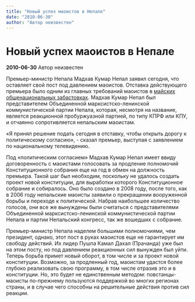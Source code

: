 ```yaml
---
title: "Новый успех маоистов в Непале"
date: "2010-06-30"
author: "Автор неизвестен"
---
```


# Новый успех маоистов в Непале

**2010-06-30** Автор неизвестен

Премьер-министр Непала Мадхав Кумар Непал заявил сегодня, что оставляет свой пост под давлением маоистов. Отставка действующего премьера было одним из главных требований маоистов в [майских общенациональных забастовках](/2240.md). Мадхав Кумар Непал был представителем Объединенной марксистско-ленинской коммунистической партии Непала, которая, несмотря на название, является реакционной пробуржуазной партией, по типу КПРФ или КПУ, и отчаянно сопротивляется непальским маоистам.

«Я принял решение подать сегодня в отставку, чтобы открыть дорогу к политическому согласию», - сказал премьер, выступая с заявлением по национальному телевидению.

Под «политическим согласием» Мадхав Кумар Непал имеет ввиду договоренность с маоистами голосовать за продление полномочий Конституционного собрания еще на год в обмен на должность премьера. Такой шаг был необходим, поскольку не удалось создать проект новой конституции, для выработки которого Конституционное собрание и собиралось. Оно было создано в 2008 году, после того, как в 2006 году непальские маоисты заявили о прекращении вооруженной борьбы и переходе к политической. Набрав наибольшее количество голосов, они все же вынуждены были считаться с представителями Объединенной марксистско-ленинской коммунистической партии Непала и партии Непальский конгресс, так же вошедших с собрание.

Премьер-министр Непала наделем большими полномочиями, чем президент, однако, этот пост в руках маоистов еще не гарантирует им свободу действий. Их лидер Пушпа Камал Дахал (Прачанда) уже был на этом посту, но под давлением реакционных сил вынужден был уйти. Теперь борьба примет новый оборот, в том числе и за проект новой конституции. Возможно, за продленный год, маоистам удастся более глубоко реализовать свою программу, в том числе отразив это и в конституции. Но, это будет не единственным методом: повстанцы-маоисты по-прежнему пользуются поддержкой во многих регионах страны, и в случае чего способны на решительные действия против сил реакции.